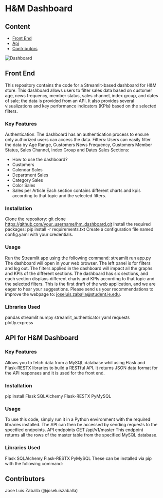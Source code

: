 # H&M Dashboard 

## Content
* [Front End](#front)
* [Api](#api)
* [Contributors](#contributors)

<img src="https://github.com/JoseLuisZaballa/dashboard/image.png" title="Dashboard">


## <a name='front'></a>**Front End**
This repository contains the code for a Streamlit-based dashboard for H&M store. This dashboard allows users to filter sales data based on customer age, news frequency, member status, sales channel, index group, and dates of sale; the data is provided from an API. It also provides several visualizations and key performance indicators (KPIs) based on the selected filters.

### Key Features
Authentication: The dashboard has an authentication process to ensure only authorized users can access the data.
Filters: Users can easily filter the data by Age Range, Customers News Frequency, Customers Member Status, Sales Channel, Index Group and Dates Sales
Sections:
* How to use the dashboard?
* Customers
* Calendar Sales
* Department Sales
* Category Sales
* Color Sales
* Sales per Article
Each section contains different charts and kpis according to that topic and the selected filters.

### Installation
Clone the repository: git clone https://github.com/your_username/hm_dashboard.git
Install the required packages: pip install -r requirements.txt
Create a configuration file named config.yaml with your credentials.

### Usage
Run the Streamlit app using the following command: streamlit run app.py
The dashboard will open in your web browser.
The left panel is for filters and log out. The filters applied in the dashboard will impact all the graphs and KPIs of the different sections.
The dashboard has six sections, and each section displays different charts and KPIs according to that topic and the selected filters.
This is the first draft of the web application, and we are eager to hear your suggestions. Please send us your recommendations to improve the webpage to: joseluis.zaballa@student.ie.edu.

### Libraries Used
pandas
streamlit
numpy
streamlit_authenticator
yaml
requests
plotly.express

## <a name='api'></a>**API for H&M Dashboard**
### Key Features
Allows you to fetch data from a MySQL database whil using Flask and Flask-RESTX libraries to build a RESTful API. It returns JSON data format for the API responses and it is used for the front end.

### Installation
pip install Flask SQLAlchemy Flask-RESTX PyMySQL

### Usage
To use this code, simply run it in a Python environment with the required libraries installed. The API can then be accessed by sending requests to the specified endpoints.
API endpoints
GET /api/v1/master
This endpoint returns all the rows of the master table from the specified MySQL database.

### Libraries Used
Flask
SQLAlchemy
Flask-RESTX
PyMySQL
These can be installed via pip with the following command:

## <a name='contributors'></a>**Contributors**
Jose Luis Zaballa (@joseluiszaballa)

